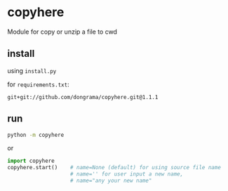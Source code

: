 # copyhere

Module for copy or unzip a file to cwd

## install

using `install.py`

for `requirements.txt`:

```text
git+git://github.com/dongrama/copyhere.git@1.1.1
```

## run

```bash
python -m copyhere
```

or

```python
import copyhere
copyhere.start()    # name=None (default) for using source file name
                    # name='' for user input a new name,
                    # name="any your new name"
```